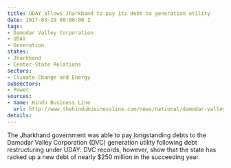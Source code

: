 ```yaml
---
title: UDAY allows Jharkhand to pay its debt to generation utility
date: 2017-03-29 00:00:00 Z
tags:
- Damodar Valley Corporation
- UDAY
- Generation
states:
- Jharkhand
- Center-State Relations
sectors:
- Climate Change and Energy
subsectors:
- Power
sources:
- name: Hindu Business Line
  url: http://www.thehindubusinessline.com/news/national/damodar-valley-corporation-records-show-jharkhand-still-owes-money-for-power-supplied/article9593134.ece
details: 
---
```


The Jharkhand government was able to pay longstanding debts to the Damodar Valley Corporation (DVC) generation utility following debt restructuring under UDAY. DVC records, however, show that the state has racked up a new debt of nearly $250 million in the succeeding year.
